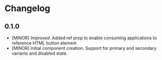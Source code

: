 # Changelog

## 0.1.0

- [MINOR] _Improved_: Added ref prop to enable consuming applications to reference HTML button element
- [MINOR] Initial component creation. Support for primary and secondary variants and disabled state.
